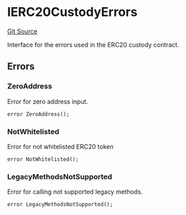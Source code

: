 # IERC20CustodyErrors
[Git Source](https://github.com/zeta-chain/protocol-contracts/blob/92837ac9178ca835368558d37c2ae9322f290363/contracts/evm/interfaces/IERC20Custody.sol)

Interface for the errors used in the ERC20 custody contract.


## Errors
### ZeroAddress
Error for zero address input.


```solidity
error ZeroAddress();
```

### NotWhitelisted
Error for not whitelisted ERC20 token


```solidity
error NotWhitelisted();
```

### LegacyMethodsNotSupported
Error for calling not supported legacy methods.


```solidity
error LegacyMethodsNotSupported();
```

